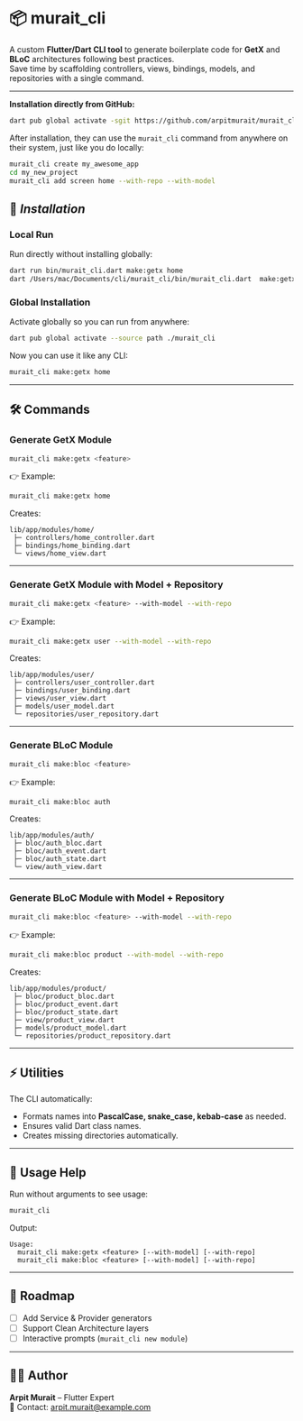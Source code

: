 # 📦 murait_cli

A custom **Flutter/Dart CLI tool** to generate boilerplate code for **GetX** and **BLoC** architectures following best practices.  
Save time by scaffolding controllers, views, bindings, models, and repositories with a single command.

---
**Installation directly from GitHub:**

```bash
dart pub global activate -sgit https://github.com/arpitmurait/murait_cli.git
```
After installation, they can use the `murait_cli` command from anywhere on their system, just like you do locally:

```bash
murait_cli create my_awesome_app
cd my_new_project
murait_cli add screen home --with-repo --with-model
```

## 🚀 _Installation_

### Local Run
Run directly without installing globally:

```bash
dart run bin/murait_cli.dart make:getx home
dart /Users/mac/Documents/cli/murait_cli/bin/murait_cli.dart  make:getx home2 --with-model --with-repo
```

### Global Installation
Activate globally so you can run from anywhere:

```bash
dart pub global activate --source path ./murait_cli
```

Now you can use it like any CLI:

```bash
murait_cli make:getx home
```

---

## 🛠️ Commands

### Generate **GetX** Module
```bash
murait_cli make:getx <feature>
```

👉 Example:
```bash
murait_cli make:getx home
```

Creates:
```
lib/app/modules/home/
 ├─ controllers/home_controller.dart
 ├─ bindings/home_binding.dart
 └─ views/home_view.dart
```

---

### Generate **GetX** Module with Model + Repository
```bash
murait_cli make:getx <feature> --with-model --with-repo
```

👉 Example:
```bash
murait_cli make:getx user --with-model --with-repo
```

Creates:
```
lib/app/modules/user/
 ├─ controllers/user_controller.dart
 ├─ bindings/user_binding.dart
 ├─ views/user_view.dart
 ├─ models/user_model.dart
 └─ repositories/user_repository.dart
```

---

### Generate **BLoC** Module
```bash
murait_cli make:bloc <feature>
```

👉 Example:
```bash
murait_cli make:bloc auth
```

Creates:
```
lib/app/modules/auth/
 ├─ bloc/auth_bloc.dart
 ├─ bloc/auth_event.dart
 ├─ bloc/auth_state.dart
 └─ view/auth_view.dart
```

---

### Generate **BLoC** Module with Model + Repository
```bash
murait_cli make:bloc <feature> --with-model --with-repo
```

👉 Example:
```bash
murait_cli make:bloc product --with-model --with-repo
```

Creates:
```
lib/app/modules/product/
 ├─ bloc/product_bloc.dart
 ├─ bloc/product_event.dart
 ├─ bloc/product_state.dart
 ├─ view/product_view.dart
 ├─ models/product_model.dart
 └─ repositories/product_repository.dart
```

---

## ⚡ Utilities

The CLI automatically:
- Formats names into **PascalCase, snake_case, kebab-case** as needed.
- Ensures valid Dart class names.
- Creates missing directories automatically.

---

## 📖 Usage Help
Run without arguments to see usage:

```bash
murait_cli
```

Output:
```
Usage:
  murait_cli make:getx <feature> [--with-model] [--with-repo]
  murait_cli make:bloc <feature> [--with-model] [--with-repo]
```

---

## 📌 Roadmap
- [ ] Add Service & Provider generators
- [ ] Support Clean Architecture layers
- [ ] Interactive prompts (`murait_cli new module`)

---

## 👨‍💻 Author
**Arpit Murait** – Flutter Expert  
📧 Contact: arpit.murait@example.com  
